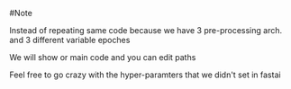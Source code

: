 #Note 

Instead of repeating same code because we have 3 pre-processing arch. and 3 different variable epoches

We will show or main code and you can edit paths 

Feel free to go crazy with the hyper-paramters that we didn't set in fastai
